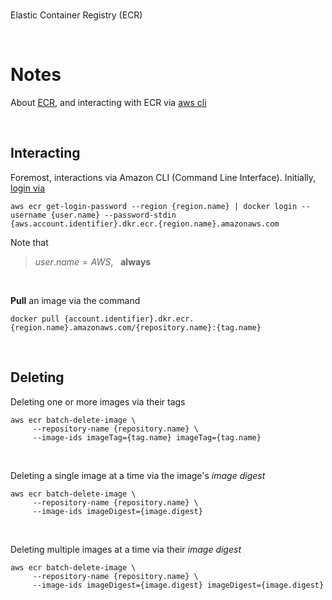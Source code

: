 <br>

Elastic Container Registry (ECR)

<br>

# Notes

About [ECR](https://docs.aws.amazon.com/AmazonECR/latest/userguide/what-is-ecr.html), and interacting with ECR via [aws cli](https://awscli.amazonaws.com/v2/documentation/api/latest/reference/ecr/index.html)

<br>

## Interacting

Foremost, interactions via Amazon CLI (Command Line Interface).  Initially, [login via](https://docs.aws.amazon.com/AmazonECR/latest/userguide/registry_auth.html)

```shell
aws ecr get-login-password --region {region.name} | docker login --username {user.name} --password-stdin {aws.account.identifier}.dkr.ecr.{region.name}.amazonaws.com
```

Note that

> $user.name = AWS$, &nbsp; **always**

<br>

**Pull** an image via the command

```shell
docker pull {account.identifier}.dkr.ecr.{region.name}.amazonaws.com/{repository.name}:{tag.name}
```

<br>

## Deleting

Deleting one or more images via their tags

```shell
aws ecr batch-delete-image \
     --repository-name {repository.name} \
     --image-ids imageTag={tag.name} imageTag={tag.name}
```

<br>

Deleting a single image at a time via the image's _image digest_

```shell
aws ecr batch-delete-image \
     --repository-name {repository.name} \
     --image-ids imageDigest={image.digest}
```

<br>

Deleting multiple images at a time via their _image digest_

```shell
aws ecr batch-delete-image \
     --repository-name {repository.name} \
     --image-ids imageDigest={image.digest} imageDigest={image.digest}
```


<br>
<br>

<br>
<br>

<br>
<br>

<br>
<br>
